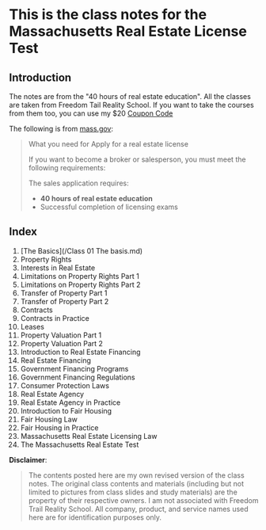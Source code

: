 # This is the class notes for the Massachusetts Real Estate License Test

## Introduction 

The notes are from the "40 hours of real estate education". All the classes are taken from Freedom Tail Reality School. If you want to take the courses from them too, you can use my $20 [Coupon Code](https://www.bostonrealestateclass.com/referral/ma-salesperson/5fa062b9db5715000c612df6)

 The following is from [mass.gov](https://www.mass.gov/how-to/apply-for-a-real-estate-license):

> What you need for Apply for a real estate license
>
> If you want to become a broker or salesperson, you must meet the following requirements:
>
> The sales application requires:
>
> * **40 hours of real estate education**
> * Successful completion of licensing exams



## Index

1. [The Basics](/Class 01 The basis.md)
2.  Property Rights
3.  Interests in Real Estate
4.  Limitations on Property Rights Part 1
5.  Limitations on Property Rights Part 2
6.  Transfer of Property Part 1
7.  Transfer of Property Part 2
8.  Contracts
9.  Contracts in Practice
10.  Leases
11.  Property Valuation Part 1
12.  Property Valuation Part 2
13.  Introduction to Real Estate Financing
14.  Real Estate Financing
15.  Government Financing Programs
16.  Government Financing Regulations
17.  Consumer Protection Laws
18.  Real Estate Agency
19.  Real Estate Agency in Practice
20.  Introduction to Fair Housing
21.  Fair Housing Law
22.  Fair Housing in Practice
23.  Massachusetts Real Estate Licensing Law
24.  The Massachusetts Real Estate Test



**Disclaimer**: 

> The contents posted here are my own revised version of the class notes. The original class contents and materials (including but not limited to pictures from class slides and study materials) are the property of their respective owners. I am not associated with Freedom Trail Reality School. All company, product, and service names used here are for identification purposes only. 
